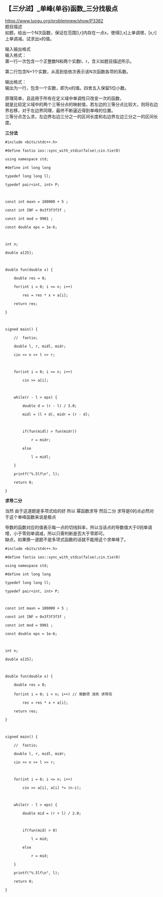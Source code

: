 ## 【_三分法_】_单峰(单谷)函数_三分找极点

<https://www.luogu.org/problemnew/show/P3382>  
题目描述  
如题，给出一个N次函数，保证在范围[l,r]内存在一点x，使得[l,x]上单调增，[x,r]上单调减。试求出x的值。

输入输出格式  
输入格式：  
第一行一次包含一个正整数N和两个实数l、r，含义如题目描述所示。

第二行包含N+1个实数，从高到低依次表示该N次函数各项的系数。

输出格式：  
输出为一行，包含一个实数，即为x的值。四舍五入保留5位小数。

原理简单，且适用于所有在定义域中单调性只改变一次的函数，  
就是比较定义域中的两个三等分点的映射值，若左边的三等分点比较大，则将右边界右移，对于左边界同理，最终不断逼近得到单峰的位置。  
三等分点怎么求，左边界右边三分之一的区间长度和右边界左边三分之一的区间长度。

**三分法**

    
    
    #include <bits/stdc++.h>
    #define fastio ios::sync_with_stdio(false);cin.tie(0)
    using namespace std;
    #define int long long
    typedef long long ll;
    typedef pair<int, int> P;
    
    const int maxn = 100000 + 5 ;
    const int INF = 0x3f3f3f3f ;
    const int mod = 9901 ;
    const double eps = 1e-6;
    
    int n;
    double a[25];
    
    double fun(double x) {
    	double res = 0;
    	for(int i = 0; i <= n; i++)
    		res = res * x + a[i];
    	return res;
    }
    
    signed main() {
    	//  fastio;
    	double l, r, midl, midr;
    	cin >> n >> l >> r;
    
    	for(int i = 0; i <= n; i++)
    		cin >> a[i];
    
    	while(r - l > eps) {
    		double d = (r - l) / 3.0;
    		midl = (l + d), midr = (r - d);
    
    		if(fun(midl) > fun(midr))
    			r = midr;
    		else
    			l = midl;
    	}
    	printf("%.5lf\n", l);
    	return 0;
    }
    

**求导二分**

当然 由于这道题是多项式给的好 所以 幂函数求导 然后二分 求导是0的点必然对于这个单峰函数来说是极点

导数的函数对应的值表示每一点的切线斜率，所以当该点的导数值大于0则单调增，小于零则单调减，所以只需判断是否大于零即可。  
缺点，如果换一道题不是多项式函数的话就不能用这个求单峰了。

    
    
    #include <bits/stdc++.h>
    #define fastio ios::sync_with_stdio(false);cin.tie(0)
    using namespace std;
    #define int long long
    typedef long long ll;
    typedef pair<int, int> P;
    
    const int maxn = 100000 + 5 ;
    const int INF = 0x3f3f3f3f ;
    const int mod = 9901 ;
    const double eps = 1e-6;
    
    int n;
    double a[25];
    
    double fun(double x) {
    	double res = 0;
    	for(int i = 0; i < n; i++) // 常数项 消失 求导完 
    		res = res * x + a[i];
    	return res;
    }
    
    signed main() {
    	//  fastio;
    	double l, r, midl, midr;
    	cin >> n >> l >> r;
    
    	for(int i = 0; i <= n; i++)
    		cin >> a[i], a[i] *= (n-i);
    
    	while(r - l > eps) {
    		double mid = (r + l) / 2.0;
    
    		if(fun(mid) > 0)
    			l = mid;
    		else
    			r = mid;
    	}
    	printf("%.5lf\n", l);
    	return 0;
    }
    

